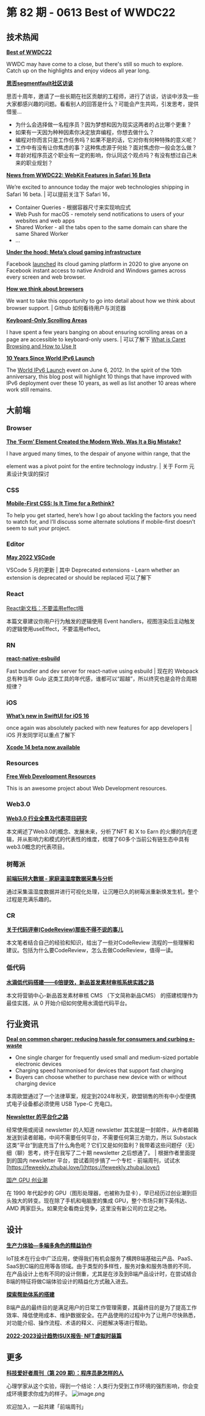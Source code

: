 # 第 82 期 - 0613 Best of WWDC22
## 技术热闻
[**Best of WWDC22**](https://developer.apple.com/news/?id=3lmt0p0f)

WWDC may have come to a close, but there's still so much to explore. Catch up on the highlights and enjoy videos all year long.

[**思否segmentfault社区访谈**](https://segmentfault.com/blog/interview?page=1)

思否十周年，邀请了一些长期在社区贡献的工程师，进行了访谈，访谈中涉及一些大家都感兴趣的问题。看看别人的回答是什么？可能会产生共鸣，引发思考，提供借鉴...

- 为什么会选择做一名程序员？因为梦想和因为现实这两者的占比哪个更重？
- 如果有一天因为种种因素你决定放弃编程，你想去做什么？
- 编程对你而言只是工作任务吗？如果不是的话，它对你有何种特殊的意义呢？
- 工作中有没有让你焦虑的事？这种焦虑源于何处？面对焦虑你一般会怎么做？
- 年龄对程序员这个职业有一定的影响，你认同这个观点吗？有没有想过自己未来的职业规划？

[**News from WWDC22: WebKit Features in Safari 16 Beta**](https://webkit.org/blog/12824/news-from-wwdc-webkit-features-in-safari-16-beta/)

We’re excited to announce today the major web technologies shipping in Safari 16 beta. | 可以提前关注下 Safari 16，

- Container Queries - 根据容器尺寸来实现响应式
- Web Push for macOS - remotely send notifications to users of your websites and web apps
- Shared Worker - all the tabs open to the same domain can share the same Shared Worker
- ...

[**Under the hood: Meta’s cloud gaming infrastructure**](https://engineering.fb.com/2022/06/09/web/cloud-gaming-infrastructure/)

Facebook [launched](https://www.facebook.com/fbgaminghome/blog/cloud-gaming-meet-facebook-gaming) its cloud gaming platform in 2020 to give anyone on Facebook instant access to native Android and Windows games across every screen and web browser.

[**How we think about browsers**](https://github.blog/2022-06-10-how-we-think-about-browsers/)

We want to take this opportunity to go into detail about how we think about browser support. | Github 如何看待用户与浏览器

[**Keyboard-Only Scrolling Areas**](https://adrianroselli.com/2022/06/keyboard-only-scrolling-areas.html)

I have spent a few years banging on about ensuring scrolling areas on a page are accessible to keyboard-only users. | 可以了解下 [What is Caret Browsing and How to Use It](https://www.online-tech-tips.com/computer-tips/what-is-caret-browsing-and-how-to-use-it/)

[**10 Years Since World IPv6 Launch**](https://www.akamai.com/blog/trends/10-years-since-world-ipv6-launch)

The [World IPv6 Launch](https://www.worldipv6launch.org/) event on June 6, 2012. In the spirit of the 10th anniversary, this blog post will highlight 10 things that have improved with IPv6 deployment over these 10 years, as well as list another 10 areas where work still remains.

## 大前端
### Browser
[**The ‘Form’ Element Created the Modern Web. Was It a Big Mistake?**](https://www.wired.com/story/form-element-modern-web-mistake/)

I have argued many times, to the despair of anyone within range, that the <form> element was a pivot point for the entire technology industry. | 关于 Form 元素设计失误的探讨

### CSS
[**Mobile-First CSS: Is It Time for a Rethink?**](https://alistapart.com/article/mobile-first-css-is-it-time-for-a-rethink/)

To help you get started, here’s how I go about tackling the factors you need to watch for, and I’ll discuss some alternate solutions if mobile-first doesn’t seem to suit your project.

### Editor
[**May 2022 VSCode**](https://code.visualstudio.com/updates/v1_68)

VSCode 5 月的更新 | 其中 Deprecated extensions - Learn whether an extension is deprecated or should be replaced 可以了解下

### React
[React新文档：不要滥用effect哦](https://segmentfault.com/a/1190000041942007)

本篇文章建议你用户行为触发的逻辑使用 Event handlers，视图渲染后主动触发的逻辑使用useEffect，不要滥用effect。

### RN
[**react-native-esbuild**](https://github.com/oblador/react-native-esbuild)

Fast bundler and dev server for react-native using esbuild | 现在的 Webpack 总有种当年 Gulp 这类工具的年代感，谁都可以“超越”，所以终究也是会符合周期规律？

### iOS
[**What’s new in SwiftUI for iOS 16**](https://www.hackingwithswift.com/articles/250/whats-new-in-swiftui-for-ios-16)

once again was absolutely packed with new features for app developers | iOS 开发同学可以重点了解下

[**Xcode 14 beta now available**](https://developer.apple.com/news/?id=l87okncv)


### Resources
[**Free Web Development Resources**](https://web-dev-resources.com/)

This is an awesome project about Web Development resources.

### Web3.0
[**Web3.0 行业全景及代表项目研究**](https://mp.weixin.qq.com/s/xO5Xjv60_TMABx7wlEbNNg)

本文阐述了Web3.0的概念、发展未来，分析了NFT 和 X to Earn 的火爆的内在逻辑，并从影响力和模式的代表性的维度，梳理了60多个当前公有链生态中具有web3.0概念的代表项目。

### 树莓派
[**前端玩转大数据 - 家庭温湿度数据采集与分析**](https://mp.weixin.qq.com/s/KKhzADUyssOfpGK88D9VXQ)

通过采集温湿度数据并进行可视化处理，让沉睡已久的树莓派重新焕发生机，整个过程是充满乐趣的。

### CR
[**关于代码评审(CodeReview)那些不得不说的事儿**](https://mp.weixin.qq.com/s/EvQzG5esLfWAWbqflkU0WA)

本文笔者结合自己的经验和知识，给出了一些对CodeReview 流程的一些理解和建议。包括为什么要CodeReview，怎么去做CodeReview，值得一读。

### 低代码
[**水滴低代码搭建——6倍提效，新品首发素材审核系统实践之路**](https://mp.weixin.qq.com/s/bKKkXSliMw1z1NUon0J_yw)

本文将营销中心-新品首发素材审核 CMS （下文简称新品CMS） 的搭建梳理作为最佳实践，从 0 开始介绍如何使用水滴低代码平台。

## 行业资讯
[**Deal on common charger: reducing hassle for consumers and curbing e-waste**](https://www.europarl.europa.eu/news/en/press-room/20220603IPR32196/deal-on-common-charger-reducing-hassle-for-consumers-and-curbing-e-waste)


- One single charger for frequently used small and medium-sized portable electronic devices
- Charging speed harmonised for devices that support fast charging
- Buyers can choose whether to purchase new device with or without charging device

本周欧盟通过了一个法律草案，规定到2024年秋天，欧盟销售的所有中小型便携式电子设备都必须使用 USB Type-C 充电口。

[**Newsletter 的平台化之路**](https://geekplux.com/newsletters/20)

经常使用或阅读 newsletter 的人知道 newsletter 其实就是一封邮件，从作者邮箱发送到读者邮箱，中间不需要任何平台，不需要任何第三方助力，所以 Substack 这类“平台”到底充当了什么角色呢？它们又是如何盈利？我带着这些问题仔（无）细（聊）思考，终于在我写了二十期 newsletter 之后想通了。 | 根据作者里面提到的国内 newsletter 平台，尝试着同步搞了一个专栏 - 前端周刊，试试水 [https://feweekly.zhubai.love/](https://feweekly.zhubai.love/)

[国产 GPU 创业潮](https://www.latepost.com/news/dj_detail?id=1166)

在 1990 年代起步的 GPU（图形处理器，也被称为显卡），早已经历过创业潮到巨头独大的转变。现在除了手机和电脑里的集成 GPU，整个市场只剩下英伟达、 AMD 两家巨头。如果完全看商业竞争，这里没有新公司的立足之地。

## 设计
[**生产力体验—多端多角色的精益协作**](https://mp.weixin.qq.com/s/dCxPtqV9fg47QUQMV3M01g)

IoT技术在行业中广泛应用，使得我们有机会服务了横跨B端基础云产品、PaaS、SaaS到C端的应用等各领域。由于类型的多样性，服务对象和服务场景的不同，在产品设计上也有不同的设计侧重，尤其是在涉及到B端产品设计时，在尝试结合B端的特征将做C端体验设计的精益化方式融入进去。

[**探索帮助体系的搭建**](https://mp.weixin.qq.com/s/dsQ99IKDVRQFHZSPitytVA)

B端产品的最终目的是满足用户的日常工作管理需要，其最终目的是为了提高工作效率、降低使用成本、维护数据安全。在产品使用的过程中为了让用户尽快熟悉，对功能介绍、操作流程、术语的释义、问题解决等进行帮助。

[**2022-2023设计趋势ISUX报告· NFT虚拟时装篇**](https://mp.weixin.qq.com/s/cr2OQn088xIZ-Bkqc0mVaQ)


## 更多
[**科技爱好者周刊（第 209 期）：程序员是怎样的人**](http://www.ruanyifeng.com/blog/2022/06/weekly-issue-209.html)

心理学家从这个实验，得到一个结论：人类行为受到工作环境的强烈影响，你会变成环境要求你成为的样子。
![image.png](https://cdn.nlark.com/yuque/0/2020/png/85771/1605930034828-7fc81343-651f-4a15-8465-eebe5a23cf61.png#crop=0&crop=0&crop=1&crop=1&height=31&id=C5Hpa&margin=%5Bobject%20Object%5D&name=image.png&originHeight=90&originWidth=2186&originalType=binary&ratio=1&rotation=0&showTitle=false&size=14325&status=done&style=none&title=&width=746)


欢迎加入，一起共建「前端周刊」
